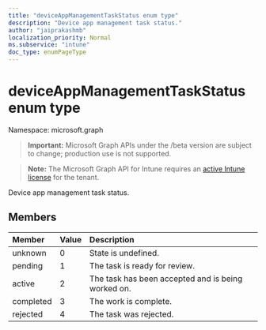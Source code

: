 ```yaml
---
title: "deviceAppManagementTaskStatus enum type"
description: "Device app management task status."
author: "jaiprakashmb"
localization_priority: Normal
ms.subservice: "intune"
doc_type: enumPageType
---
```


# deviceAppManagementTaskStatus enum type

Namespace: microsoft.graph
> **Important:** Microsoft Graph APIs under the /beta version are subject to change; production use is not supported.

> **Note:** The Microsoft Graph API for Intune requires an [active Intune license](https://go.microsoft.com/fwlink/?linkid=839381) for the tenant.


Device app management task status.

## Members
|Member|Value|Description|
|:---|:---|:---|
|unknown|0|State is undefined.|
|pending|1|The task is ready for review.|
|active|2|The task has been accepted and is being worked on.|
|completed|3|The work is complete.|
|rejected|4|The task was rejected.|

